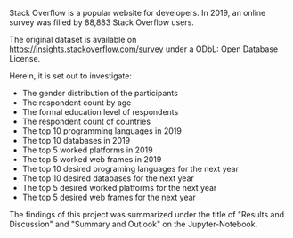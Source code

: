 Stack Overflow is a popular website for developers. In 2019, an online survey was filled by 88,883 Stack Overflow users.  

The original dataset is available on https://insights.stackoverflow.com/survey under a ODbL: Open Database License.

Herein, it is set out to investigate: 

* The gender distribution of the participants
* The respondent count by age
* The formal education level of respondents
* The respondent count of countries
* The top 10 programming languages in 2019
* The top 10 databases in 2019
* The top 5 worked platforms in 2019
* The top 5 worked web frames in 2019 
* The top 10 desired programing languages for the next year
* The top 10 desired databases for the next year
* The top 5 desired worked platforms for the next year
* The top 5 desired web frames for the next year

The findings of this project was summarized under the title of "Results and Discussion" and "Summary and Outlook" on the Jupyter-Notebook.
